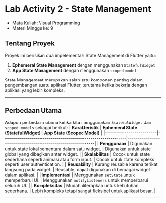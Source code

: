 # Lab Activity 2 - State Management
- Mata Kuliah: Visual Programming
- Materi Minggu ke: 9

## **Tentang Proyek**
Proyek ini berisikan dua impelementasi State Management di Flutter yaitu:
1. **Ephemeral State Management** dengan menggunakan `StatefulWidget`
2. **App State Management** dengan menggunakan `scoped_model`

State Management merupakan salah satu komponen penting dalam pengembangan suatu aplikasi Flutter, terutama ketika bekerja dengan aplikasi yang lebih kompleks.

---
## **Perbedaan Utama**
Adapun perbedaan utama ketika kita menggunakan `StatefulWidget` dan `scoped_models` sebagai berikut:
| **Karakteristik**       | **Ephemeral State (StatefulWidget)**                          | **App State (Scoped Model)**                                 |
|--------------------------|--------------------------------------------------------------|-------------------------------------------------------------|
| **Penggunaan**           | Digunakan untuk state lokal sementara dalam satu widget.      | Digunakan untuk state global yang dibagikan antar widget.    |
| **Skalabilitas**         | Cocok untuk state sederhana seperti animasi atau form input. | Cocok untuk state kompleks seperti user authentication.      |
| **Reusability**          | Kurang reusable karena terikat langsung pada widget.         | Reusable, dapat digunakan di berbagai widget dalam aplikasi. |
| **Implementasi**         | Menggunakan `setState` untuk memperbarui UI.                 | Menggunakan `notifyListeners` untuk memperbarui seluruh UI. |
| **Kompleksitas**         | Mudah diterapkan untuk kebutuhan sederhana.                  | Lebih kompleks tetapi sangat fleksibel untuk aplikasi besar. |

---
